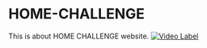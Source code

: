 # HOME-CHALLENGE
This is about HOME CHALLENGE website.
[![Video Label](http://img.youtube.com/vi/uLR1RNqJ1Mw/0.jpg)](https://www.youtube.com/watch?v=eDGGLLN1JN8&feature=youtu.be)

